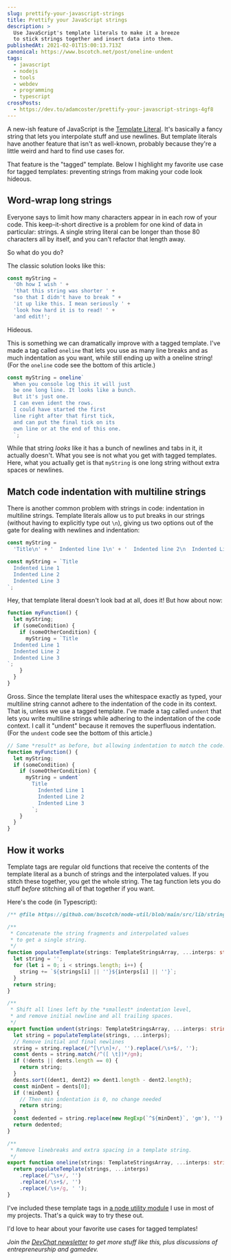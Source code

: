 ```yaml
---
slug: prettify-your-javascript-strings
title: Prettify your JavaScript strings
description: >
  Use JavaScript's template literals to make it a breeze
  to stick strings together and insert data into them.
publishedAt: 2021-02-01T15:00:13.713Z
canonical: https://www.bscotch.net/post/oneline-undent
tags:
  - javascript
  - nodejs
  - tools
  - webdev
  - programming
  - typescript
crossPosts:
  - https://dev.to/adamcoster/prettify-your-javascript-strings-4gf8
---
```


A new-ish feature of JavaScript is the [Template Literal](https://developer.mozilla.org/en-US/docs/Web/JavaScript/Reference/Template_literals). It's basically a fancy string that lets you interpolate stuff and use newlines. But template literals have another feature that isn't as well-known, probably because they're a little weird and hard to find use cases for.

That feature is the "tagged" template. Below I highlight my favorite use case for tagged templates: preventing strings from making your code look hideous.

## Word-wrap long strings

Everyone says to limit how many characters appear in in each row of your code. This keep-it-short directive is a problem for one kind of data in particular: strings. A single string literal can be longer than those 80 characters all by itself, and you can't refactor that length away.

So what do you do?

The classic solution looks like this:

```js
const myString =
  'Oh how I wish ' +
  'that this string was shorter ' +
  "so that I didn't have to break " +
  'it up like this. I mean seriously ' +
  'look how hard it is to read! ' +
  'and edit!';
```

Hideous.

This is something we can dramatically improve with a tagged template. I've made a tag called `oneline` that lets you use as many line breaks and as much indentation as you want, while still ending up with a oneline string! (For the `oneline` code see the bottom of this article.)

```js
const myString = oneline`
  When you console log this it will just
  be one long line. It looks like a bunch.
  But it's just one.
  I can even ident the rows.
  I could have started the first
  line right after that first tick,
  and can put the final tick on its
  own line or at the end of this one.
  `;
```

While that string _looks_ like it has a bunch of newlines and tabs in it, it actually doesn't. What you see is not what you get with tagged templates. Here, what you actually get is that `myString` is one long string without extra spaces or newlines.

## Match code indentation with multiline strings

There is another common problem with strings in code: indentation in multiline strings. Template literals allow us to put breaks in our strings (without having to explicitly type out `\n`), giving us two options out of the gate for dealing with newlines and indentation:

```js
const myString =
  'Title\n' + '  Indented line 1\n' + '  Indented line 2\n  Indented Line 3\n';

const myString = `Title
  Indented Line 1
  Indented Line 2
  Indented Line 3
`;
```

Hey, that template literal doesn't look bad at all, does it! But how about now:

```js
function myFunction() {
  let myString;
  if (someCondition) {
    if (someOtherCondition) {
      myString = `Title
  Indented Line 1
  Indented Line 2
  Indented Line 3
`;
    }
  }
}
```

Gross. Since the template literal uses the whitespace exactly as typed, your multiline string cannot adhere to the indentation of the code in its context. That is, unless we use a tagged template. I've made a tag called `undent` that lets you write multiline strings while adhering to the indentation of the code context. I call it "undent" because it removes the superfluous indentation. (For the `undent` code see the bottom of this article.)

```js
// Same *result* as before, but allowing indentation to match the code.
function myFunction() {
  let myString;
  if (someCondition) {
    if (someOtherCondition) {
      myString = undent`
        Title
          Indented Line 1
          Indented Line 2
          Indented Line 3
        `;
    }
  }
}
```

## How it works

Template tags are regular old functions that receive the contents of the template literal as a bunch of strings and the interpolated values. If you stitch these together, you get the whole string. The tag function lets you do stuff _before_ stitching all of that together if you want.

Here's the code (in Typescript):

```ts
/** @file https://github.com/bscotch/node-util/blob/main/src/lib/strings.ts **/

/**
 * Concatenate the string fragments and interpolated values
 * to get a single string.
 */
function populateTemplate(strings: TemplateStringsArray, ...interps: string[]) {
  let string = '';
  for (let i = 0; i < strings.length; i++) {
    string += `${strings[i] || ''}${interps[i] || ''}`;
  }
  return string;
}

/**
 * Shift all lines left by the *smallest* indentation level,
 * and remove initial newline and all trailing spaces.
 */
export function undent(strings: TemplateStringsArray, ...interps: string[]) {
  let string = populateTemplate(strings, ...interps);
  // Remove initial and final newlines
  string = string.replace(/^[\r\n]+/, '').replace(/\s+$/, '');
  const dents = string.match(/^([ \t])*/gm);
  if (!dents || dents.length == 0) {
    return string;
  }
  dents.sort((dent1, dent2) => dent1.length - dent2.length);
  const minDent = dents[0];
  if (!minDent) {
    // Then min indentation is 0, no change needed
    return string;
  }
  const dedented = string.replace(new RegExp(`^${minDent}`, 'gm'), '');
  return dedented;
}

/**
 * Remove linebreaks and extra spacing in a template string.
 */
export function oneline(strings: TemplateStringsArray, ...interps: string[]) {
  return populateTemplate(strings, ...interps)
    .replace(/^\s+/, '')
    .replace(/\s+$/, '')
    .replace(/\s+/g, ' ');
}
```

I've included these template tags in [a node utility module](https://www.npmjs.com/package/@bscotch/utility) I use in most of my projects. That's a quick way to try these out.

I'd love to hear about your favorite use cases for tagged templates!

_Join the [DevChat newsletter](https://tinybs.co/devchat) to get more stuff like this, plus discussions of entrepreneurship and gamedev._
